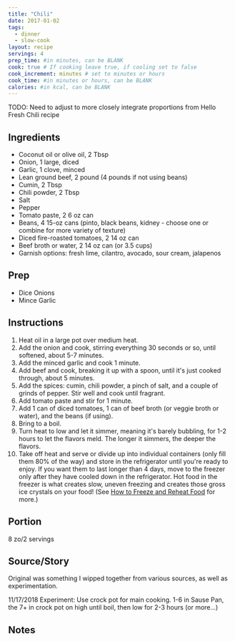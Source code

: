 ```yaml
---
title: "Chili"
date: 2017-01-02
tags: 
  - dinner
  - slow-cook
layout: recipe
servings: 4
prep_time: #in minutes, can be BLANK
cook: true # If cooking leave true, if cooling set to false
cook_increment: minutes # set to minutes or hours
cook_time: #in minutes or hours, can be BLANK
calories: #in kcal, can be BLANK
---
```


TODO: Need to adjust to more closely integrate proportions from Hello Fresh Chili recipe

## Ingredients

- Coconut oil or olive oil, 2 Tbsp
- Onion, 1 large, diced
- Garlic, 1 clove, minced  
- Lean ground beef, 2 pound (4 pounds if not using beans)
- Cumin, 2 Tbsp
- Chili powder, 2 Tbsp
- Salt
- Pepper
- Tomato paste, 2 6 oz can
- Beans, 4 15-oz cans (pinto, black beans, kidney - choose one or combine for more variety of texture) 
- Diced fire-roasted tomatoes, 2 14 oz can
- Beef broth or water, 2 14 oz can (or 3.5 cups)
- Garnish options:  fresh lime, cilantro, avocado, sour cream, jalapenos

## Prep

- Dice Onions
- Mince Garlic


## Instructions

1. Heat oil in a large pot over medium heat.  
1. Add the onion and cook, stirring everything 30 seconds or so, until softened, about 5-7 minutes.
1. Add the minced garlic and cook 1 minute.  
1. Add beef and cook, breaking it up with a spoon, until it's just cooked through, about 5 minutes.
1. Add the spices: cumin, chili powder, a pinch of salt, and a couple of grinds of pepper. Stir well and cook until fragrant.
1. Add tomato paste and stir for 1 minute.  
1. Add 1 can of diced tomatoes, 1 can of beef broth (or veggie broth or water), and the beans (if using).  
1. Bring to a boil.
1. Turn heat to low and let it simmer, meaning it's barely bubbling, for 1-2 hours to let the flavors meld. The longer it simmers, the deeper the flavors. 
1. Take off heat and serve or divide up into individual containers (only fill them 80% of the way) and store in the refrigerator until you're ready to enjoy.  If you want them to last longer than 4 days, move to the freezer only after they have cooled down in the refrigerator. Hot food in the freezer is what creates slow, uneven freezing and creates those gross ice crystals on your food! (See [How to Freeze and Reheat Food](http://fitelligentfood.iwtstudents.com/how-to-freeze-meals) for more.)

## Portion

8 zo/2 servings

## Source/Story

Original was something I wipped together from various sources, as well as experimentation.

11/17/2018 Experiment: Use crock pot for main cooking.  1-6 in Sause Pan, the 7+ in crock pot on high until boil, then low for 2-3 hours (or more…)

## Notes

[^1]: Details
